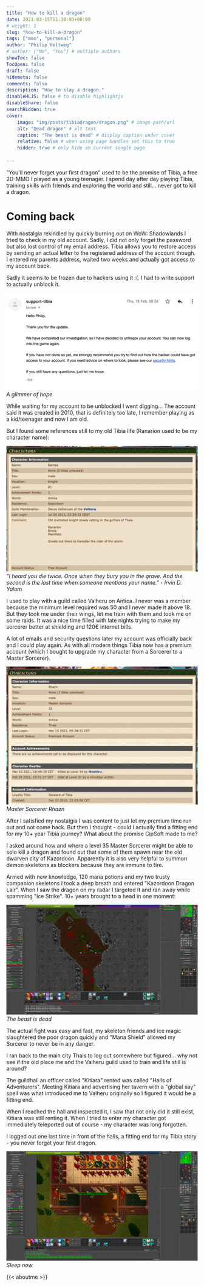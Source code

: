 ```yaml
---
title: "How to kill a dragon"
date: 2021-03-15T11:30:03+00:00
# weight: 1
slug: "how-to-kill-a-dragon"
tags: ["mmo", "personal"]
author: "Philip Heltweg"
# author: ["Me", "You"] # multiple authors
showToc: false
TocOpen: false
draft: false
hidemeta: false
comments: false
description: "How to slay a dragon."
disableHLJS: false # to disable highlightjs
disableShare: false
searchHidden: true
cover:
    image: "img/posts/tibiadragon/dragon.png" # image path/url
    alt: "Dead dragon" # alt text
    caption: "The beast is dead" # display caption under cover
    relative: false # when using page bundles set this to true
    hidden: true # only hide on current single page

---
```


"You'll never forget your first dragon" used to be the promise of Tibia, a free 2D-MMO I played as a young teenager. I spend day after day playing Tibia, training skills with friends and exploring the world and still... never got to kill a dragon.

# Coming back

With nostalgia rekindled by quickly burning out on WoW: Shadowlands I tried to check in my old account. Sadly, I did not only forget the password but also lost control of my email address. Tibia allows you to restore access by sending an actual letter to the registered address of the account though. I entered my parents address, waited two weeks and actually got access to my account back.

Sadly it seems to be frozen due to hackers using it :(. I had to write support to actually unblock it.

![A glimmer of hope](/img/posts/tibiadragon/support.png#center)
*A glimmer of hope*

While waiting for my account to be unblocked I went digging... The account said it was created in 2010, that is definitely too late, I remember playing as a kid/teenager and now I am old.

But I found some references still to my old Tibia life (Ranarion used to be my character name):

!["I heard you die twice. Once when they bury you in the grave. And the second is the last time when someone mentions your name." - Irvin D. Yalom](/img/posts/tibiadragon/barnes.png#center)
*"I heard you die twice. Once when they bury you in the grave. And the second is the last time when someone mentions your name." - Irvin D. Yalom*

I used to play with a guild called Valheru on Antica. I never was a member because the minimum level required was 50 and I never made it above 18. But they took me under their wings, let me train with them and took me on some raids. It was a nice time filled with late nights trying to make my sorcerer better at shielding and 120€ internet bills.

A lot of emails and security questions later my account was officially back and I could play again. As with all modern things Tibia now has a premium account (which I bought to upgrade my character from a Sorcerer to a Master Sorcerer).

![Risen from the ashes](/img/posts/tibiadragon/rhazn.png#center)
*Master Sorcerer Rhazn*

After I satisfied my nostalgia I was content to just let my premium time run out and not come back. But then I thought - could I actually find a fitting end for my 10+ year Tibia journey? What about the promise CipSoft made to me?

I asked around how and where a level 35 Master Sorcerer might be able to solo kill a dragon and found out that some of them spawn near the old dwarven city of Kazordoon. Apparently it is also very helpful to summon demon skeletons as blockers because they are immune to fire.

Armed with new knowledge, 120 mana potions and my two trusty companion skeletons I took a deep breath and entered "Kazordoon Dragon Lair". When I saw the dragon on my radar I targeted it and ran away while spamming "Ice Strike". 10+ years brought to a head in one moment:

![The beast is dead](/img/posts/tibiadragon/dragon.png#center)
*The beast is dead*

The actual fight was easy and fast, my skeleton friends and ice magic slaughtered the poor dragon quickly and "Mana Shield" allowed my Sorcerer to never be in any danger.

I ran back to the main city Thais to log out somewhere but figured... why not see if the old place me and the Valheru guild used to train and life still is around?

The guildhall an officer called "Kitiara" rented was called "Halls of Adventurers". Meeting Kitiara and advertising her tavern with a "global say" spell was what introduced me to Valheru originally so I figured it would be a fitting end.

When I reached the hall and inspected it, I saw that not only did it still exist, Kitiara was still renting it. When I tried to enter my character got immediately teleported out of course - my character was long forgotten. 

I logged out one last time in front of the halls, a fitting end for my Tibia story - you never forget your first dragon.

![Sleep now](/img/posts/tibiadragon/halls.png#center)
*Sleep now*

{{< aboutme >}}